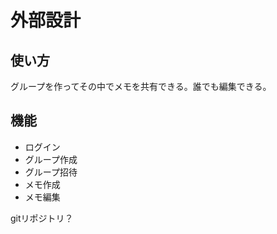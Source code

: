 # 外部設計

## 使い方
グループを作ってその中でメモを共有できる。誰でも編集できる。

## 機能
* ログイン
* グループ作成
* グループ招待
* メモ作成
* メモ編集

gitリポジトリ？